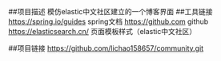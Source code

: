 ##项目描述
模仿elastic中文社区建立的一个博客界面
##工具链接
https://spring.io/guides spring文档
https://github.com github
https://elasticsearch.cn/  页面模板样式（elastic中文社区）

##项目链接
https://github.com/lichao158657/community.git
